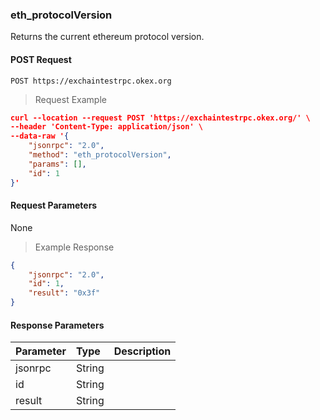 ### eth_protocolVersion

Returns the current ethereum protocol version.

#### POST Request

`POST https://exchaintestrpc.okex.org`

> Request Example

```json
curl --location --request POST 'https://exchaintestrpc.okex.org/' \
--header 'Content-Type: application/json' \
--data-raw '{
	"jsonrpc": "2.0",
	"method": "eth_protocolVersion",
	"params": [],
	"id": 1
}'

```

#### Request Parameters

None

> Example Response

```json
{
	"jsonrpc": "2.0",
	"id": 1,
	"result": "0x3f"
}
```

#### Response Parameters

| **Parameter** | **Type** | **Description**                                                                                                                                                                                                                                                      |
| :------------ | :------- | :------------------------------------------------------------------------------------------------------------------------------------------------------------------------------------------------------------------------------------------------------------------- |
| jsonrpc      | String   |                                                                                                                                                                                                                                                      |
| id           | String   |                                                                                                                                                                                                                                                       |
| result       | String   |                                                                                                                                                                                                                                                     | |
